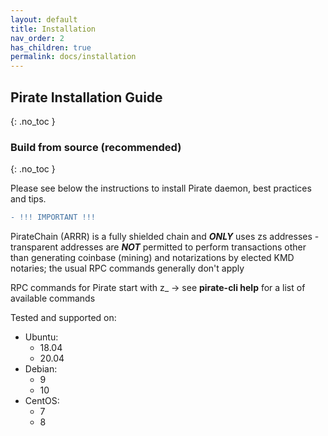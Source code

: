```yaml
---
layout: default
title: Installation
nav_order: 2
has_children: true
permalink: docs/installation
---
```


## Pirate Installation Guide
{: .no_toc }
### Build from source (recommended)
{: .no_toc }

Please see below the instructions to install Pirate daemon, best practices and tips.

```diff
- !!! IMPORTANT !!!
```
PirateChain (ARRR) is a fully shielded chain and ***ONLY*** uses zs addresses - transparent addresses are ***NOT*** permitted to perform transactions other than generating coinbase (mining) and notarizations by elected KMD notaries; the usual RPC commands generally don't apply

RPC commands for Pirate start with z_ -> see **pirate-cli help** for a list of available commands

Tested and supported on:
* Ubuntu:
  * 18.04
  * 20.04
* Debian:
  * 9
  * 10
* CentOS:
  * 7
  * 8

